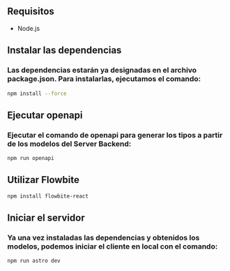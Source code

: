 ## Requisitos

- Node.js

## Instalar las dependencias
### Las dependencias estarán ya designadas en el archivo package.json. Para instalarlas, ejecutamos el comando:

```sh
npm install --force
```

## Ejecutar openapi
### Ejecutar el comando de openapi para generar los tipos a partir de los modelos del Server Backend:

```sh
npm run openapi
```

## Utilizar Flowbite
```sh
npm install flowbite-react
```


## Iniciar el servidor
### Ya una vez instaladas las dependencias y obtenidos los modelos, podemos iniciar el cliente en local con el comando:

```sh
npm run astro dev
```


